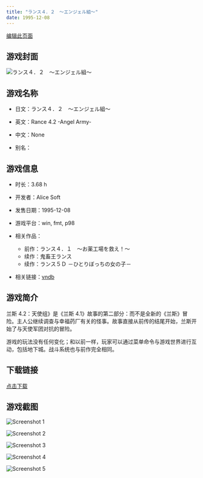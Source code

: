 ```yaml
---
title: "ランス４．２　～エンジェル組～"
date: 1995-12-08
---
```

[编辑此页面](https://github.com/ACG-3/ADV3-source/blob/main/source/_posts/%E3%83%A9%E3%83%B3%E3%82%B9%EF%BC%94%EF%BC%8E%EF%BC%92%E3%80%80%EF%BD%9E%E3%82%A8%E3%83%B3%E3%82%B8%E3%82%A7%E3%83%AB%E7%B5%84%EF%BD%9E.md)

## 游戏封面

![ランス４．２　～エンジェル組～](https%3A//pan.timero.xyz/onedrive/img_lib_001/%E3%83%A9%E3%83%B3%E3%82%B9%EF%BC%94%EF%BC%8E%EF%BC%92%E3%80%80%EF%BD%9E%E3%82%A8%E3%83%B3%E3%82%B8%E3%82%A7%E3%83%AB%E7%B5%84%EF%BD%9E_cover.avif)


## 游戏名称

- 日文：ランス４．２　～エンジェル組～
- 英文：Rance 4.2 -Angel Army-
- 中文：None

- 别名：


## 游戏信息

- 时长：3.68 h
- 开发者：Alice Soft
- 发售日期：1995-12-08
- 游戏平台：win, fmt, p98
- 相关作品：
   - 前作：ランス４．１　～お薬工場を救え！～
   - 续作：鬼畜王ランス
   - 续作：ランス５Ｄ －ひとりぼっちの女の子－

- 相关链接：[vndb](https://vndb.org/v2044)


## 游戏简介

兰斯 4.2：天使组》是《兰斯 4.1》故事的第二部分：而不是全新的《兰斯》冒险。主人公继续调查与幸福药厂有关的怪事。故事直接从前传的结尾开始，兰斯开始了与天使军团对抗的冒险。

游戏的玩法没有任何变化；和以前一样，玩家可以通过菜单命令与游戏世界进行互动，包括地下城。战斗系统也与前作完全相同。




## 下载链接

[点击下载](https://pan.timero.xyz/onedrive/adv_lib_001/%E3%83%A9%E3%83%B3%E3%82%B9%EF%BC%94%EF%BC%8E%EF%BC%92%E3%80%80%EF%BD%9E%E3%82%A8%E3%83%B3%E3%82%B8%E3%82%A7%E3%83%AB%E7%B5%84%EF%BD%9E)


## 游戏截图


![Screenshot 1](https%3A//pan.timero.xyz/onedrive/img_lib_001/%E3%83%A9%E3%83%B3%E3%82%B9%EF%BC%94%EF%BC%8E%EF%BC%92%E3%80%80%EF%BD%9E%E3%82%A8%E3%83%B3%E3%82%B8%E3%82%A7%E3%83%AB%E7%B5%84%EF%BD%9E_Screenshot_1.avif)

![Screenshot 2](https%3A//pan.timero.xyz/onedrive/img_lib_001/%E3%83%A9%E3%83%B3%E3%82%B9%EF%BC%94%EF%BC%8E%EF%BC%92%E3%80%80%EF%BD%9E%E3%82%A8%E3%83%B3%E3%82%B8%E3%82%A7%E3%83%AB%E7%B5%84%EF%BD%9E_Screenshot_2.avif)

![Screenshot 3](https%3A//pan.timero.xyz/onedrive/img_lib_001/%E3%83%A9%E3%83%B3%E3%82%B9%EF%BC%94%EF%BC%8E%EF%BC%92%E3%80%80%EF%BD%9E%E3%82%A8%E3%83%B3%E3%82%B8%E3%82%A7%E3%83%AB%E7%B5%84%EF%BD%9E_Screenshot_3.avif)

![Screenshot 4](https%3A//pan.timero.xyz/onedrive/img_lib_001/%E3%83%A9%E3%83%B3%E3%82%B9%EF%BC%94%EF%BC%8E%EF%BC%92%E3%80%80%EF%BD%9E%E3%82%A8%E3%83%B3%E3%82%B8%E3%82%A7%E3%83%AB%E7%B5%84%EF%BD%9E_Screenshot_4.avif)

![Screenshot 5](https%3A//pan.timero.xyz/onedrive/img_lib_001/%E3%83%A9%E3%83%B3%E3%82%B9%EF%BC%94%EF%BC%8E%EF%BC%92%E3%80%80%EF%BD%9E%E3%82%A8%E3%83%B3%E3%82%B8%E3%82%A7%E3%83%AB%E7%B5%84%EF%BD%9E_Screenshot_5.avif)

